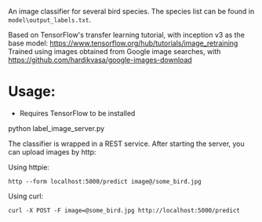 An image classifier for several bird species. The species list can be found in `model\output_labels.txt`.

Based on TensorFlow's transfer learning tutorial, with inception v3 as the base model: https://www.tensorflow.org/hub/tutorials/image_retraining
Trained using images obtained from Google image searches, with https://github.com/hardikvasa/google-images-download

Usage:
======

* Requires TensorFlow to be installed

python label_image_server.py


The classifier is wrapped in a REST service. After starting the server, you
can upload images by http:

Using httpie:

`http --form localhost:5000/predict image@/some_bird.jpg`

Using curl:

`curl -X POST -F image=@some_bird.jpg http://localhost:5000/predict`

